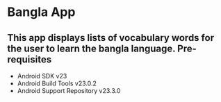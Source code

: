 Bangla App
===================================

This app displays lists of vocabulary words for the user to learn the bangla language.
Pre-requisites
--------------

- Android SDK v23
- Android Build Tools v23.0.2
- Android Support Repository v23.3.0


